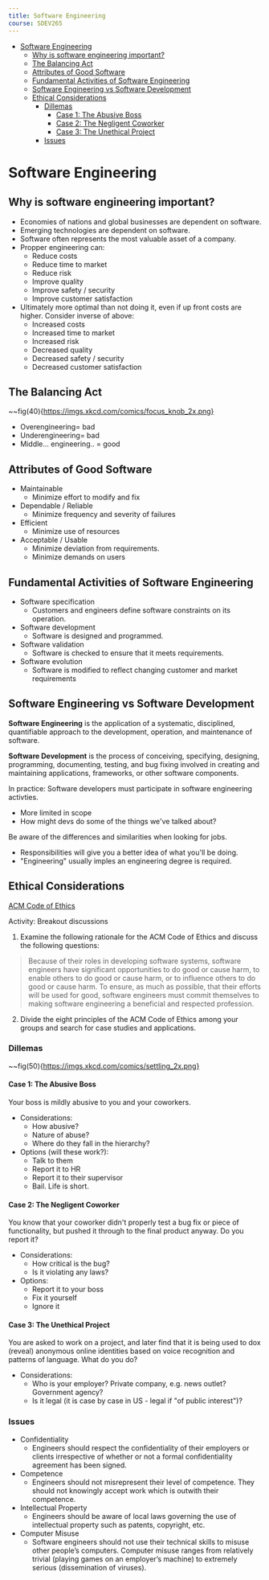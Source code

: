 ```yaml
---
title: Software Engineering
course: SDEV265
---
```


- [Software Engineering](#software-engineering)
  - [Why is software engineering important?](#why-is-software-engineering-important)
  - [The Balancing Act](#the-balancing-act)
  - [Attributes of Good Software](#attributes-of-good-software)
  - [Fundamental Activities of Software Engineering](#fundamental-activities-of-software-engineering)
  - [Software Engineering vs Software Development](#software-engineering-vs-software-development)
  - [Ethical Considerations](#ethical-considerations)
    - [Dillemas](#dillemas)
      - [Case 1: The Abusive Boss](#case-1-the-abusive-boss)
      - [Case 2: The Negligent Coworker](#case-2-the-negligent-coworker)
      - [Case 3: The Unethical Project](#case-3-the-unethical-project)
    - [Issues](#issues)

# Software Engineering

## Why is software engineering important?

- Economies of nations and global businesses are dependent on software.
- Emerging technologies are dependent on software.
- Software often represents the most valuable asset of a company.
- Propper engineering can:
  - Reduce costs
  - Reduce time to market
  - Reduce risk
  - Improve quality
  - Improve safety / security
  - Improve customer satisfaction
- Ultimately more optimal than not doing it, even if up front costs are higher. Consider inverse of above:
  - Increased costs
  - Increased time to market
  - Increased risk
  - Decreased quality
  - Decreased safety / security
  - Decreased customer satisfaction

## The Balancing Act

~~fig(40){https://imgs.xkcd.com/comics/focus_knob_2x.png}

- Overengineering= bad
- Underengineering= bad
- Middle... engineering.. = good

## Attributes of Good Software

- Maintainable
  - Minimize effort to modify and fix
- Dependable / Reliable
  - Minimize frequency and severity of failures
- Efficient
  - Minimize use of resources
- Acceptable / Usable
  - Minimize deviation from requirements.
  - Minimize demands on users

## Fundamental Activities of Software Engineering

- Software specification
  - Customers and engineers define software constraints on its operation.
- Software development
  - Software is designed and programmed.
- Software validation
  - Software is checked to ensure that it meets requirements.
- Software evolution
  - Software is modified to reflect changing customer and market requirements

## Software Engineering vs Software Development

**Software Engineering** is the application of a systematic, disciplined, quantifiable approach to the development, operation, and maintenance of software.

**Software Development** is the process of conceiving, specifying, designing, programming, documenting, testing, and bug fixing involved in creating and maintaining applications, frameworks, or other software components.

In practice: Software developers must participate in software engineering activties.

- More limited in scope
- How might devs do some of the things we've talked about?

Be aware of the differences and similarities when looking for jobs.

- Responsibilities will give you a better idea of what you'll be doing.
- "Engineering" usually imples an engineering degree is required.

## Ethical Considerations

[ACM Code of Ethics](https://ethics.acm.org/code-of-ethics/software-engineering-code/)

<p class="demo">Activity: Breakout discussions</p>

1. Examine the following rationale for the ACM Code of Ethics and discuss the following questions:

> Because of their roles in developing software systems, software engineers have significant opportunities to do good or cause harm, to enable others to do good or cause harm, or to influence others to do good or cause harm. To ensure, as much as possible, that their efforts will be used for good, software engineers must commit themselves to making software engineering a beneficial and respected profession.

2. Divide the eight principles of the ACM Code of Ethics among your groups and search for case studies and applications.

### Dillemas

~~fig(50){https://imgs.xkcd.com/comics/settling_2x.png}

#### Case 1: The Abusive Boss

Your boss is mildly abusive to you and your coworkers.

- Considerations:
  - How abusive?
  - Nature of abuse?
  - Where do they fall in the hierarchy?
- Options (will these work?):
  - Talk to them
  - Report it to HR
  - Report it to their supervisor
  - Bail. Life is short.

#### Case 2: The Negligent Coworker

You know that your coworker didn't properly test a bug fix or piece of functionality, but pushed it through to the final product anyway. Do you report it?

- Considerations:
  - How critical is the bug?
  - Is it violating any laws?
- Options:
  - Report it to your boss
  - Fix it yourself
  - Ignore it

#### Case 3: The Unethical Project

You are asked to work on a project, and later find that it is being used to dox (reveal) anonymous online identities based on voice recognition and patterns of language. What do you do?

- Considerations:
  - Who is your employer? Private company, e.g. news outlet? Government agency?
  - Is it legal (it is case by case in US - legal if "of public interest")?

### Issues

- Confidentiality
  - Engineers should respect the confidentiality of their employers or clients irrespective of whether or not a formal confidentiality agreement has been signed.
- Competence
  - Engineers should not misrepresent their level of competence. They should not knowingly accept work which is outwith their competence.
- Intellectual Property
  - Engineers should be aware of local laws governing the use of intellectual property such as patents, copyright, etc.
- Computer Misuse
  - Software engineers should not use their technical skills to misuse other people’s computers. Computer misuse ranges from relatively trivial (playing games on an employer’s machine) to extremely serious (dissemination of viruses).
